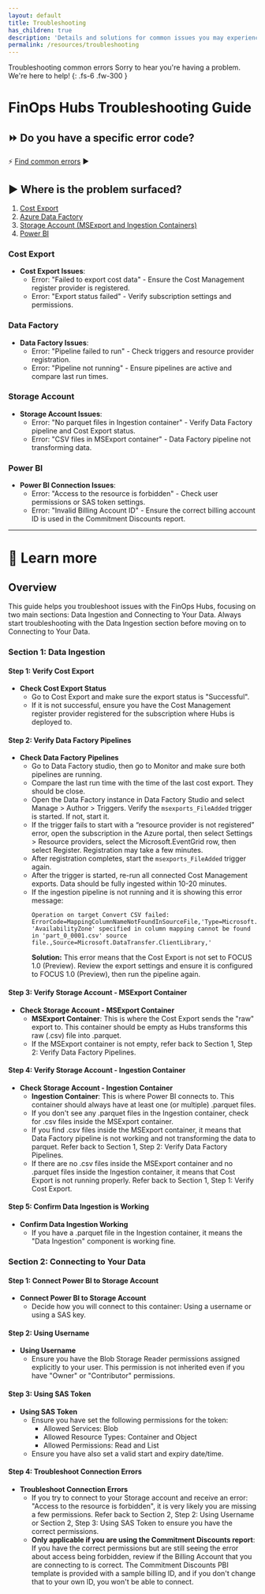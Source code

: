 ```yaml
---
layout: default
title: Troubleshooting
has_children: true
description: 'Details and solutions for common issues you may experience.'
permalink: /resources/troubleshooting
---
```


<span class="fs-9 d-block mb-4">Troubleshooting common errors</span>
Sorry to hear you're having a problem. We're here to help!
{: .fs-6 .fw-300 }

# FinOps Hubs Troubleshooting Guide

## ⏩ Do you have a specific error code?
⚡ [Find common errors](./troubleshooting-errocode.md) ▶


## ▶️ Where is the problem surfaced?

1. [Cost Export](#cost-export)
2. [Azure Data Factory](#azure-data-factory)
3. [Storage Account (MSExport and Ingestion Containers)](#storage-account-msexport-and-ingestion-containers)
4. [Power BI](#power-bi)

### Cost Export

- **Cost Export Issues**: 
  - Error: "Failed to export cost data" - Ensure the Cost Management register provider is registered.
  - Error: "Export status failed" - Verify subscription settings and permissions.

### Data Factory

- **Data Factory Issues**:
  - Error: "Pipeline failed to run" - Check triggers and resource provider registration.
  - Error: "Pipeline not running" - Ensure pipelines are active and compare last run times.

### Storage Account

- **Storage Account Issues**:
  - Error: "No parquet files in Ingestion container" - Verify Data Factory pipeline and Cost Export status.
  - Error: "CSV files in MSExport container" - Data Factory pipeline not transforming data.

### Power BI

- **Power BI Connection Issues**:
  - Error: "Access to the resource is forbidden" - Check user permissions or SAS token settings.
  - Error: "Invalid Billing Account ID" - Ensure the correct billing account ID is used in the Commitment Discounts report.

---

# 🍎 Learn more

## Overview

This guide helps you troubleshoot issues with the FinOps Hubs, focusing on two main sections: Data Ingestion and Connecting to Your Data. Always start troubleshooting with the Data Ingestion section before moving on to Connecting to Your Data.

### Section 1: Data Ingestion

#### Step 1: Verify Cost Export

- **Check Cost Export Status**
  - Go to Cost Export and make sure the export status is "Successful".
  - If it is not successful, ensure you have the Cost Management register provider registered for the subscription where Hubs is deployed to.

#### Step 2: Verify Data Factory Pipelines

- **Check Data Factory Pipelines**
  - Go to Data Factory studio, then go to Monitor and make sure both pipelines are running.
  - Compare the last run time with the time of the last cost export. They should be close.
  - Open the Data Factory instance in Data Factory Studio and select Manage > Author > Triggers. Verify the `msexports_FileAdded` trigger is started. If not, start it.
  - If the trigger fails to start with a “resource provider is not registered” error, open the subscription in the Azure portal, then select Settings > Resource providers, select the Microsoft.EventGrid row, then select Register. Registration may take a few minutes.
  - After registration completes, start the `msexports_FileAdded` trigger again.
  - After the trigger is started, re-run all connected Cost Management exports. Data should be fully ingested within 10-20 minutes.
  - If the ingestion pipeline is not running and it is showing this error message:
    ```
    Operation on target Convert CSV failed: ErrorCode=MappingColumnNameNotFoundInSourceFile,'Type=Microsoft.DataTransfer.Common.Shared.HybridDeliveryException,Message=Column 'AvailabilityZone' specified in column mapping cannot be found in 'part_0_0001.csv' source file.,Source=Microsoft.DataTransfer.ClientLibrary,'
    ```
    **Solution:** This error means that the Cost Export is not set to FOCUS 1.0 (Preview). Review the export settings and ensure it is configured to FOCUS 1.0 (Preview), then run the pipeline again.

#### Step 3: Verify Storage Account - MSExport Container

- **Check Storage Account - MSExport Container**
  - **MSExport Container**: This is where the Cost Export sends the "raw" export to. This container should be empty as Hubs transforms this raw (.csv) file into .parquet.
  - If the MSExport container is not empty, refer back to Section 1, Step 2: Verify Data Factory Pipelines.

#### Step 4: Verify Storage Account - Ingestion Container

- **Check Storage Account - Ingestion Container**
  - **Ingestion Container**: This is where Power BI connects to. This container should always have at least one (or multiple) .parquet files.
  - If you don't see any .parquet files in the Ingestion container, check for .csv files inside the MSExport container.
  - If you find .csv files inside the MSExport container, it means that Data Factory pipeline is not working and not transforming the data to parquet. Refer back to Section 1, Step 2: Verify Data Factory Pipelines.
  - If there are no .csv files inside the MSExport container and no .parquet files inside the Ingestion container, it means that Cost Export is not running properly. Refer back to Section 1, Step 1: Verify Cost Export.

#### Step 5: Confirm Data Ingestion is Working

- **Confirm Data Ingestion Working**
  - If you have a .parquet file in the Ingestion container, it means the "Data Ingestion" component is working fine.

### Section 2: Connecting to Your Data

#### Step 1: Connect Power BI to Storage Account

- **Connect Power BI to Storage Account**
  - Decide how you will connect to this container: Using a username or using a SAS key.

#### Step 2: Using Username

- **Using Username**
  - Ensure you have the Blob Storage Reader permissions assigned explicitly to your user. This permission is not inherited even if you have "Owner" or "Contributor" permissions.

#### Step 3: Using SAS Token

- **Using SAS Token**
  - Ensure you have set the following permissions for the token:
    - Allowed Services: Blob
    - Allowed Resource Types: Container and Object
    - Allowed Permissions: Read and List
  - Ensure you have also set a valid start and expiry date/time.

#### Step 4: Troubleshoot Connection Errors

- **Troubleshoot Connection Errors**
  - If you try to connect to your Storage account and receive an error: "Access to the resource is forbidden", it is very likely you are missing a few permissions. Refer back to Section 2, Step 2: Using Username or Section 2, Step 3: Using SAS Token to ensure you have the correct permissions.
  - **Only applicable if you are using the Commitment Discounts report**: If you have the correct permissions but are still seeing the error about access being forbidden, review if the Billing Account that you are connecting to is correct. The Commitment Discounts PBI template is provided with a sample billing ID, and if you don't change that to your own ID, you won't be able to connect.
